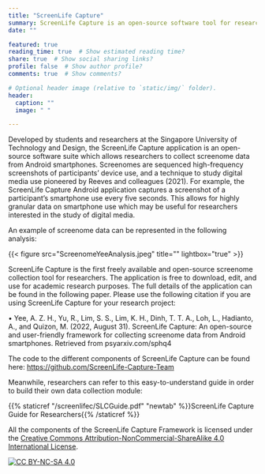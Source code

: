 ```yaml
---
title: "ScreenLife Capture"
summary: ScreenLife Capture is an open-source software tool for researchers to collect screenome data.
date: ""

featured: true
reading_time: true  # Show estimated reading time?
share: true  # Show social sharing links?
profile: false  # Show author profile?
comments: true  # Show comments?

# Optional header image (relative to `static/img/` folder).
header:
  caption: ""
  image: " "

---
```

Developed by students and researchers at the Singapore University of Technology and Design, the ScreenLife Capture application is an open-source software suite which allows researchers to collect screenome data from Android smartphones. Screenomes are sequenced high-frequency screenshots of participants’ device use, and a technique to study digital media use pioneered by Reeves and colleagues (2021). For example, the ScreenLife Capture Android application captures a screenshot of a participant’s smartphone use every five seconds. This allows for highly granular data on smartphone use which may be useful for researchers interested in the study of digital media. 

An example of screenome data can be represented in the following analysis:

{{< figure src="ScreenomeYeeAnalysis.jpeg" title="" lightbox="true" >}}

ScreenLife Capture is the first freely available and open-source screenome collection tool for researchers. The application is free to download, edit, and use for academic research purposes. The full details of the application can be found in the following paper. Please use the following citation if you are using ScreenLife Capture for your research project:

•	Yee, A. Z. H., Yu, R., Lim, S. S., Lim, K. H., Dinh, T. T. A., Loh, L., Hadianto, A., and Quizon, M. (2022, August 31). ScreenLife Capture: An open-source and user-friendly framework for collecting screenome data from Android smartphones. Retrieved from psyarxiv.com/sphq4 

The code to the different components of ScreenLife Capture can be found here: https://github.com/ScreenLife-Capture-Team

Meanwhile, researchers can refer to this easy-to-understand guide in order to build their own data collection module:

{{% staticref "/screenlifec/SLCGuide.pdf" "newtab" %}}ScreenLife Capture Guide for Researchers{{% /staticref %}}


All the components of the ScreenLife Capture Framework is licensed under the
[Creative Commons Attribution-NonCommercial-ShareAlike 4.0 International License][cc-by-nc-sa].

[![CC BY-NC-SA 4.0][cc-by-nc-sa-image]][cc-by-nc-sa]

[cc-by-nc-sa]: http://creativecommons.org/licenses/by-nc-sa/4.0/
[cc-by-nc-sa-image]: https://licensebuttons.net/l/by-nc-sa/4.0/88x31.png
[cc-by-nc-sa-shield]: https://img.shields.io/badge/License-CC%20BY--NC--SA%204.0-lightgrey.svg
